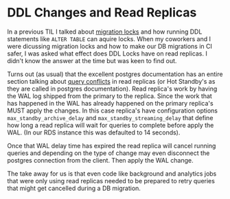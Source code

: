 # DDL Changes and Read Replicas 
In a previous TIL I talked about [migration locks](./migration_locks.md) and
how running DDL statements like `ALTER TABLE` can aquire locks. When my
coworkers and I were dicussing migration locks and how to make our DB
migrations in CI safer, I was asked what effect does DDL Locks have on read
replicas. I didn't know the answer at the time but was keen to find out. 

Turns out (as usual) that the excellent postgres documentation has an entire
section talking about [query conflicts](https://www.postgresql.org/docs/current/hot-standby.html#HOT-STANDBY-CONFLICT)
in read replicas (or Hot Standby's as they are called in postgres documentation).
Read replica's work by having the WAL log shipped from the primary to the
replica. Since the work that has happened in the WAL has already happened on
the primary replica's MUST apply the changes. In this case replica's have
configuration options `max_standby_archive_delay` and
`max_standby_streaming_delay` that define how long a read replica will wait for
queries to complete before apply the WAL. (In our RDS instance this was
defaulted to 14 seconds).

Once that WAL delay time has expired the read replica will cancel running queries
and depending on the type of change may even disconnect the postgres connection
from the client. Then apply the WAL change.

The take away for us is that even code like background and analytics jobs that
were only using read replicas needed to be prepared to retry queries that might
get cancelled during a DB migration.

